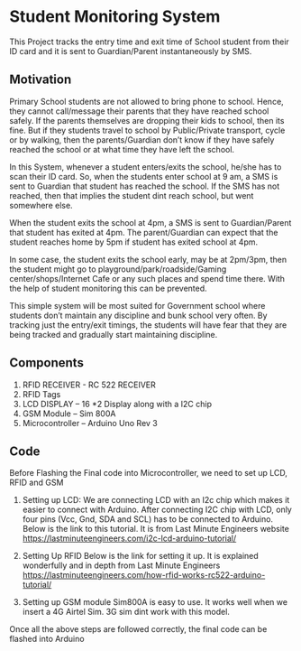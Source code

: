 
# Student Monitoring System

This Project tracks the entry time and exit time of School student from their ID card and it is sent to Guardian/Parent instantaneously by SMS.


## Motivation

Primary School students are not allowed to bring phone to school. Hence, they cannot call/message their parents that they have reached school safely. If the parents themselves are dropping their kids to school, then its fine. But if they students travel to school by Public/Private transport, cycle or by walking, then the parents/Guardian don’t know if they have safely reached the school or at what time they have left the school.

In this System, whenever a student enters/exits the school, he/she has to scan their ID card. So, when the students enter school at 9 am, a SMS is sent to Guardian that student has reached the school. If the SMS has not reached, then that implies the student dint reach school, but went somewhere else.

When the student exits the school at 4pm, a SMS is sent to Guardian/Parent that student has exited at 4pm. The parent/Guardian can expect that the student reaches home by 5pm if student has exited school at 4pm.

In some case, the student exits the school early, may be at 2pm/3pm, then the student might go to playground/park/roadside/Gaming center/shops/Internet Cafe or any such places and spend time there. With the help of student monitoring this can be prevented.

This simple system will be most suited for Government school where students don’t maintain any discipline and bunk school very often. By tracking just the entry/exit timings, the students will have fear that they are being tracked and gradually start maintaining discipline.

## Components

1. RFID RECEIVER - RC 522 RECEIVER
2. RFID Tags
3. LCD DISPLAY – 16 *2 Display along with a I2C chip
4. GSM Module – Sim 800A
5. Microcontroller – Arduino Uno Rev 3

## Code

Before Flashing the Final code into Microcontroller, we need to set up LCD, RFID and GSM

1.	Setting up LCD:
We are connecting LCD with an I2c chip which makes it easier to connect with Arduino.
After connecting I2C chip with LCD, only four pins (Vcc, Gnd, SDA and SCL) has to be connected to Arduino.
Below is the link to this tutorial. It is from Last Minute Engineers website
https://lastminuteengineers.com/i2c-lcd-arduino-tutorial/

2.	Setting Up RFID
Below is the link for setting it up. It is explained wonderfully and in depth from Last Minute Engineers
https://lastminuteengineers.com/how-rfid-works-rc522-arduino-tutorial/


3.	Setting up GSM module
Sim800A is easy to use. It works well when we insert a 4G Airtel Sim. 3G sim dint work with this model.


Once all the above steps are followed correctly, the final code can be flashed into Arduino 




